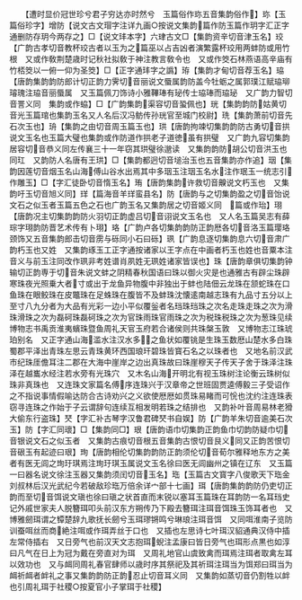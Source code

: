 <!-- { "loadSidebar": true } -->
　　【遭时显价冠世珍兮君子穷达亦时然兮　玉篇俗作珎五音集韵俗作】珎【玉篇俗珍字】增防【说文古文瑁字注详九画○按说文集韵篇作防玉篇作玥字汇正字通删防存玥今两存之】□【说文玤本字】六珒古文□【集韵资辛切音津玉名】珓【广韵古孝切音教杯珓古者以玉为之篇巫以占吉凶者演繁露杯珓用两蚌防或用竹根　又或作敎荆楚歳时记秋社拟敎于神注教言敎令也　又或作筊石林燕语高辛庙有竹桮筊以一俯一仰为圣筊】□【正字通玤字之譌】珔【集韵才甸切音荐玉名】珕【唐韵集韵韵防郎计切正韵力霁切音丽说文蜃属韵防盖今牡蛎之属郭璞江赋珕珋璿瑰注珕音丽蜃属　又玉篇佩刀饰诗小雅鞸琫有珌传士珕琫而珕珌　又广韵力智切音詈义同　集韵或作蛠】□【广韵集韵渠容切音蛩佩也】珖【集韵韵防姑黄切音光玉篇琯也集韵玉名又人名后汉冯鲂传孙珖官至城门校尉】珗【集韵萧前切音先石次玉也】珘【集韵之由切音周玉篇玉也】珙【唐韵拘竦切集韵韵防古勇切音拱说文玉名也玉篇大璧也集韵或作防道作拱老子道徳虽有拱璧　又广韵九容切集韵居容切音恭义同左传襄三十一年窃其珙璧徐邈读　又集韵韵防胡公切音洪玉也同玒　又韵防人名唐有王珙】□【集韵都迥切音塠治玉也五音集韵亦作追】珚【集韵因莲切音烟玉名山海傅山谷水出焉其中多珚玉注珚玉名水注作珉玉一统志引作雕玉】□【字汇徒卧切音惰玉名】珛【唐韵集韵许救切音齅说文朽玉也　又集韵吁玉切音旭义同】珜【篇海音羊珜蛮县名】防【唐韵与之切集韵盈之切音饴说文石之似玉者玉篇五色之石也广韵玉名又集韵居之切音姬义同　篇或作珆】珝【唐韵况主切集韵韵防火羽切正韵虚吕切音诩说文玉名也　又人名玉篇吴志有薛琮字珝韵防晋艺术传有卜珝】珞【广韵卢各切集韵韵防正韵厯各切音洛玉篇璎珞颈饰又五音集韵郎击切音雳与砾同小石曰砾】珟【广韵息逐切集韵息六切音肃广韵朽玉也又姓　又集韵琢玉工正字通按诸家以王字点在中画者朽玉也姓也音粟本注音义与前玉注同改作珟非考姓谱肖夙姓无珟姓诸家皆误也】珠【唐韵章俱切集韵钟输切正韵専于切音朱说文蚌之阴精春秋国语曰珠以御火灾是也通雅古有辟尘珠辟寒珠夜光照乗大者寸或出于龙鱼异物腹中非独出于蚌也陆佃云龙珠在颔蛇珠在口鱼珠在眼鲛珠在皮鼈珠在足蛛珠在腹皆不及蚌珠沈懐逺南越志珠有九品寸五分以上至寸八九分者为大品有光彩一边小平似覆釡者名珰珠珰珠之次名走珠走珠之次为滑珠滑珠之次为磊砢珠磊砢珠之次为官珠雨珠官雨珠之次为税珠税珠之次为葱珠见续博物志书禹贡淮夷蠙珠暨鱼周礼天官玉府若合诸侯则共珠槃玉敦　又博物志江珠琥珀别名　又正字通山海滥水注汉水多之鱼状如覆铫是生珠玉数厯山楚水多白珠蜀郡平泽出青珠左思云青珠黄环西国琅玕碧珠皆寳石名之以珠者也　又地名前汉武市纪珠厓儋耳注二郡在大海中崖岸之边出真珠故曰珠崖穆天子传天子舍于珠泽注珠泽在越巂水经注若水旁有光珠穴　又木名山海开明北有视玉珠树注论衡云珠树似珠非真珠也　又连珠文家篇名傅序连珠兴于汉章帝之世班固贾逵傅毅三子受诏作之不指说事情假喻达防合古诗劝兴之义欲使厯厯如贯珠易睹而可恱也沈约注连珠表窃寻连珠之作始于子云谓辞句连续互相发明若珠之结排也　又韵补叶音周易林老猾大偷东行盗珠】珡【字汇补古琴字汉鲁君碑珡书自娱】防【广韵羊朱切音逾美石次玉】防【字汇同瓌】□【集韵同□】珢【唐韵语巾切集韵正韵鱼巾切韵防疑巾切音银说文石之似玉者　又集韵古痕切音根五音集韵古恨切音艮义同又正韵苦恨切音硍玉有起迹曰珢】珣【唐韵相伦切集韵韵防正韵须伦切音荀尔雅释地东方之美者有医无闾之珣玗琪焉注珣玗琪玉属说文玉名徐曰医无闾幽州之镇在辽东　又玉篇一曰器名说文徐注玉器又集韵须闰切音玉名】珤【玉篇古文寳字八俊歌天下珤金刘叔林后汉光武纪今若破敌珍珤万倍余详宀部十七画】珥【唐韵集韵韵防仍吏切正韵而至切音饵说文瑱也徐曰瑱之状首直而末锐以塞耳玉篇珠在耳韵防一名耳珰史记外戚世家夫人脱簪珥叩头前汉东方朔传乃下殿去簪珥注珥音饵珠玉饰耳者也　又博雅劒珥谓之镡楚辞九歌抚长劒兮玉珥璆锵鸣兮琳琅注珥音饵　又同咡淮南子览防训蚕咡丝而商絶注咡或作珥弄丝于口也　又插也左思诗七叶珥汉貂通典汉侍中插左常侍插右　又日旁气也前汉天文志抱珥蜺注孟康曰皆日旁气也珥形点黒也如淳曰凡气在日上为冠为戴在旁直对为珥　又周礼地官山虞致禽而珥焉注珥者取禽左耳以效功也　又与衈同周礼春官肆师以歳时序其祭祀及其祈珥注珥当为饵郑曰珥当为衈祈衈者衅礼之事又集韵韵防正韵忍止切音耳义同　又集韵如蒸切音仍割牲以衅也引周礼珥于社稷○按夏官小子掌珥于社稷】
